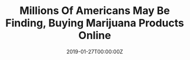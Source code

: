 ---
date: '2019-01-27T00:00:00Z'
external_link: https://web.archive.org/web/20210616055737/https://www.studyfinds.org/millions-americans-finding-buying-illegal-marijuana-online/
image:
  focal_point: Smart
original_link: https://www.studyfinds.org/millions-americans-finding-buying-illegal-marijuana-online/
summary: A recent study finds that millions of Americans are seeking out and finding
  online cannabis retailers, even if they reside in states that havent legalized the
  drug -- and even if they arent of legal age. Three out of every four search queries
  showed cannabis delivery services on the first page of results. But online sales
  of the drug are illegal, even in these states that have legalized or partially legalized
  it. "Children could obtain marijuana online without safeguards to protect them,"
  says lead author Theodore Caputi, of University College Cork in Ireland. "States
  that have legalized marijuana might not be able to collect taxes to offset the public
  health costs of legal marijuana from online retailers, and the instant online availability
  of marijuana could increase marijuana dependence among all age groups."The study
  was published in American Journal of Preventive Medicine.
title: Millions Of Americans May Be Finding, Buying Marijuana Products Online
---